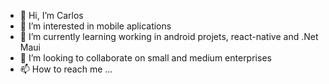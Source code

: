 - 👋 Hi, I’m Carlos
- 👀 I’m interested in mobile aplications
- 🌱 I’m currently learning working in android projets, react-native and .Net Maui
- 💞️ I’m looking to collaborate on small and medium enterprises
- 📫 How to reach me ...

<!---
carlos2083/carlos2083 is a ✨ special ✨ repository because its `README.md` (this file) appears on your GitHub profile.
You can click the Preview link to take a look at your changes.
--->
